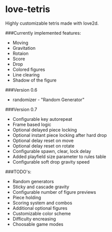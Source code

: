 love-tetris
===========

Highly customizable tetris made with love2d.

###Currently implemented features:
- Moving
- Gravitation
- Rotaion
- Score
- Drop
- Colored figures
- Line clearing
- Shadow of the figure

###Version 0.6
- randomizer - "Random Generator"

###Version 0.7
- Configurable key autorepeat
- Frame based logic
- Optional delayed piece locking
- Optional instant piece locking after hard drop
- Optional delay reset on move
- Optional delay reset on rotate
- Configurable spawn, clear, lock delay
- Added playfield size parameter to rules table
- Configurable soft drop gravity speed

###TODO's:
- Random generators
- Sticky and cascade gravity
- Configurable number of figure previews
- Piece holding
- Scoring system and combos
- Additional optional figures
- Customizable color scheme
- Difficulty encreasing
- Choosable game modes
